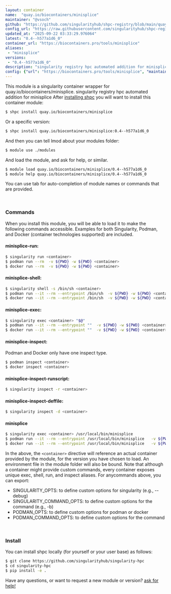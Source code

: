 ```yaml
---
layout: container
name:  "quay.io/biocontainers/minisplice"
maintainer: "@vsoch"
github: "https://github.com/singularityhub/shpc-registry/blob/main/quay.io/biocontainers/minisplice/container.yaml"
config_url: "https://raw.githubusercontent.com/singularityhub/shpc-registry/main/quay.io/biocontainers/minisplice/container.yaml"
updated_at: "2025-09-22 03:33:29.976064"
latest: "0.4--h577a1d6_0"
container_url: "https://biocontainers.pro/tools/minisplice"
aliases:
 - "minisplice"
versions:
 - "0.4--h577a1d6_0"
description: "singularity registry hpc automated addition for minisplice"
config: {"url": "https://biocontainers.pro/tools/minisplice", "maintainer": "@vsoch", "description": "singularity registry hpc automated addition for minisplice", "latest": {"0.4--h577a1d6_0": "sha256:86d994d8f59239685b32362379b0a539c7e7ce78b909ae59b3982acd409b3b37"}, "tags": {"0.4--h577a1d6_0": "sha256:86d994d8f59239685b32362379b0a539c7e7ce78b909ae59b3982acd409b3b37"}, "docker": "quay.io/biocontainers/minisplice", "aliases": {"minisplice": "/usr/local/bin/minisplice"}}
---
```


This module is a singularity container wrapper for quay.io/biocontainers/minisplice.
singularity registry hpc automated addition for minisplice
After [installing shpc](#install) you will want to install this container module:


```bash
$ shpc install quay.io/biocontainers/minisplice
```

Or a specific version:

```bash
$ shpc install quay.io/biocontainers/minisplice:0.4--h577a1d6_0
```

And then you can tell lmod about your modules folder:

```bash
$ module use ./modules
```

And load the module, and ask for help, or similar.

```bash
$ module load quay.io/biocontainers/minisplice/0.4--h577a1d6_0
$ module help quay.io/biocontainers/minisplice/0.4--h577a1d6_0
```

You can use tab for auto-completion of module names or commands that are provided.

<br>

### Commands

When you install this module, you will be able to load it to make the following commands accessible.
Examples for both Singularity, Podman, and Docker (container technologies supported) are included.

#### minisplice-run:

```bash
$ singularity run <container>
$ podman run --rm  -v ${PWD} -w ${PWD} <container>
$ docker run --rm  -v ${PWD} -w ${PWD} <container>
```

#### minisplice-shell:

```bash
$ singularity shell -s /bin/sh <container>
$ podman run --it --rm --entrypoint /bin/sh  -v ${PWD} -w ${PWD} <container>
$ docker run --it --rm --entrypoint /bin/sh  -v ${PWD} -w ${PWD} <container>
```

#### minisplice-exec:

```bash
$ singularity exec <container> "$@"
$ podman run --it --rm --entrypoint ""  -v ${PWD} -w ${PWD} <container> "$@"
$ docker run --it --rm --entrypoint ""  -v ${PWD} -w ${PWD} <container> "$@"
```

#### minisplice-inspect:

Podman and Docker only have one inspect type.

```bash
$ podman inspect <container>
$ docker inspect <container>
```

#### minisplice-inspect-runscript:

```bash
$ singularity inspect -r <container>
```

#### minisplice-inspect-deffile:

```bash
$ singularity inspect -d <container>
```


#### minisplice

```bash
$ singularity exec <container> /usr/local/bin/minisplice
$ podman run --it --rm --entrypoint /usr/local/bin/minisplice   -v ${PWD} -w ${PWD} <container> -c " $@"
$ docker run --it --rm --entrypoint /usr/local/bin/minisplice   -v ${PWD} -w ${PWD} <container> -c " $@"
```



In the above, the `<container>` directive will reference an actual container provided
by the module, for the version you have chosen to load. An environment file in the
module folder will also be bound. Note that although a container
might provide custom commands, every container exposes unique exec, shell, run, and
inspect aliases. For anycommands above, you can export:

 - SINGULARITY_OPTS: to define custom options for singularity (e.g., --debug)
 - SINGULARITY_COMMAND_OPTS: to define custom options for the command (e.g., -b)
 - PODMAN_OPTS: to define custom options for podman or docker
 - PODMAN_COMMAND_OPTS: to define custom options for the command

<br>

### Install

You can install shpc locally (for yourself or your user base) as follows:

```bash
$ git clone https://github.com/singularityhub/singularity-hpc
$ cd singularity-hpc
$ pip install -e .
```

Have any questions, or want to request a new module or version? [ask for help!](https://github.com/singularityhub/singularity-hpc/issues)